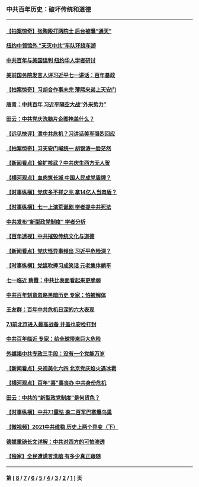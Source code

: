 ### 中共百年历史：破坏传统和道德
---
#### [【拍案惊奇】张陶殴打两院士 后台被曝“通天”](../../pages/nf1176114/n13070496.md) 
#### [纽约中领馆外 “天灭中共”车队环绕车游](../../pages/nf1176114/n13070693.md) 
#### [中共百年与美国误判 纽约华人学者研讨](../../pages/nf1176114/n13067969.md) 
#### [美前国务院发言人评习近平七一讲话：百年暴政](../../pages/nf1176114/n13066986.md) 
#### [【拍案惊奇】习胡合作事未完 薄熙来弟上天安门](../../pages/nf1176114/n13065867.md) 
#### [唐青：中共百年 习近平隔空大战“外来势力”](../../pages/nf1176114/n13065976.md) 
#### [田云：中共党庆洗脑片企图掩盖什么？](../../pages/nf1176114/n13064395.md) 
#### [【远见快评】泄中共危机？习讲话美军强烈回应](../../pages/nf1176114/n13064269.md) 
#### [【拍案惊奇】习天安门喊统一 胡锦涛一脸茫然](../../pages/nf1176114/n13063233.md) 
#### [【新闻看点】偷扩核武？中共庆生西方无人贺](../../pages/nf1176114/n13061263.md) 
#### [【横河观点】血肉筑长城 中国人民成党盾牌？](../../pages/nf1176114/n13061779.md) 
#### [【时事纵横】党庆多不祥之兆 拿14亿人当肉盾？](../../pages/nf1176114/n13061709.md) 
#### [【时事纵横】七一上演荒诞剧 学者提中共死法](../../pages/nf1176114/n13058990.md) 
#### [中共发布“新型政党制度” 学者分析](../../pages/nf1176114/n13056354.md) 
#### [【百年透视】中共摧毁传统文化与道德](../../pages/nf1176114/n13057253.md) 
#### [【新闻看点】党庆怪异事频出 习近平危险深？](../../pages/nf1176114/n13056781.md) 
#### [【时事纵横】党媒吹捧习成笑话 元老集体躺平](../../pages/nf1176114/n13056792.md) 
#### [七一临近 蔡霞：中共比表面看起来更脆弱](../../pages/nf1176114/n13056418.md) 
#### [中共百年刻意忽略黑暗历史 专家：怕被解体](../../pages/nf1176114/n13056056.md) 
#### [王友群：百年中共危机日深的六大表现](../../pages/nf1176114/n13054263.md) 
#### [7.1前北京进入最高战备 井盖也安检打封](../../pages/nf1176114/n13053641.md) 
#### [中共百年临近 专家：给全球带来巨大危险](../../pages/nf1176114/n13053663.md) 
#### [外媒揭中共专政三手段：没有一个党能万岁](../../pages/nf1176114/n13049352.md) 
#### [【新闻看点】央视美化六四 北京党庆焰火遇冰雹](../../pages/nf1176114/n13048310.md) 
#### [【横河观点】百年“喜”事丧办 中共身份危机](../../pages/nf1176114/n13049869.md) 
#### [田云：中共的“新型政党制度”是何货色？](../../pages/nf1176114/n13049010.md) 
#### [【时事纵横】中共7.1露怯 逾二百军巴塞爆鸟巢](../../pages/nf1176114/n13043076.md) 
#### [【微视频】2021中共维稳 历史上两个异变（下）](../../pages/nf1176114/n13042288.md) 
#### [德媒重磅长文详解：中共对西方的可怕渗透](../../pages/nf1176114/n13031701.md) 
#### [【独家】全民遭谎言洗脑 有多少真正跟随](../../pages/nf1176114/n12997170.md) 

---
#### 第 [ [8](./8.md) / [7](./7.md) / [6](./6.md) / [5](./5.md) / [4](./4.md) / [3](./3.md) / [2](./2.md) / [1](./1.md) ] 页
